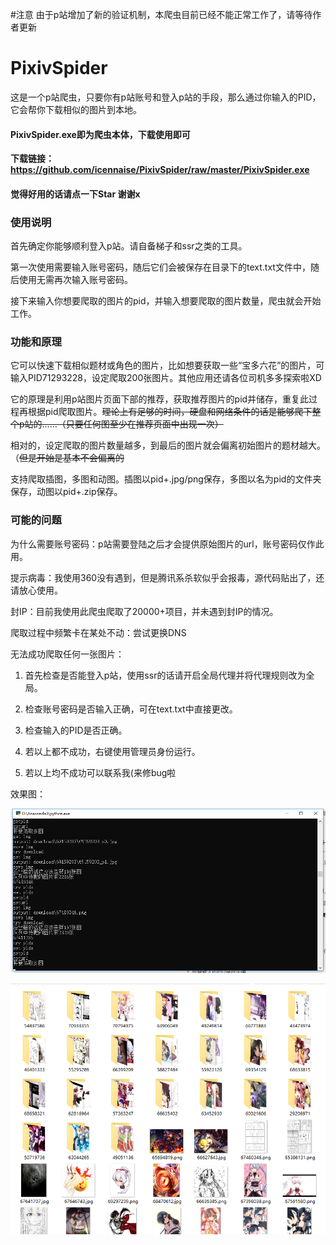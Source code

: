 #注意 由于p站增加了新的验证机制，本爬虫目前已经不能正常工作了，请等待作者更新


# PixivSpider

这是一个p站爬虫，只要你有p站账号和登入p站的手段，那么通过你输入的PID，它会帮你下载相似的图片到本地。

#### **PixivSpider.exe即为爬虫本体，下载使用即可**
**下载链接：https://github.com/icennaise/PixivSpider/raw/master/PixivSpider.exe**
#### **觉得好用的话请点一下Star 谢谢x**
### **使用说明**

首先确定你能够顺利登入p站。请自备梯子和ssr之类的工具。

第一次使用需要输入账号密码，随后它们会被保存在目录下的text.txt文件中，随后使用无需再次输入账号密码。

接下来输入你想要爬取的图片的pid，并输入想要爬取的图片数量，爬虫就会开始工作。

### **功能和原理**

它可以快速下载相似题材或角色的图片，比如想要获取一些“宝多六花”的图片，可输入PID71293228，设定爬取200张图片。其他应用还请各位司机多多探索啦XD

它的原理是利用p站图片页面下部的推荐，获取推荐图片的pid并储存，重复此过程再根据pid爬取图片。~~理论上有足够的时间，硬盘和网络条件的话是能够爬下整个p站的……（只要任何图至少在推荐页面中出现一次）~~

相对的，设定爬取的图片数量越多，到最后的图片就会偏离初始图片的题材越大。（~~但是开始是基本不会偏离的~~

支持爬取插图，多图和动图。插图以pid+.jpg/png保存，多图以名为pid的文件夹保存，动图以pid+.zip保存。

### **可能的问题**

为什么需要账号密码：p站需要登陆之后才会提供原始图片的url，账号密码仅作此用。

提示病毒：我使用360没有遇到，但是腾讯系杀软似乎会报毒，源代码贴出了，还请放心使用。

封IP：目前我使用此爬虫爬取了20000+项目，并未遇到封IP的情况。

爬取过程中频繁卡在某处不动：尝试更换DNS

无法成功爬取任何一张图片：

1. 首先检查是否能登入p站，使用ssr的话请开启全局代理并将代理规则改为全局。

2. 检查账号密码是否输入正确，可在text.txt中直接更改。

3. 检查输入的PID是否正确。

4. 若以上都不成功，右键使用管理员身份运行。

5. 若以上均不成功可以联系我(来修bug啦


效果图：

![1540570124893](1540570124893.png)

![1540570206082](1540570206082.png)
